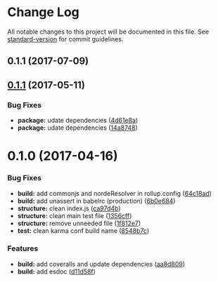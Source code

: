 # Change Log

All notable changes to this project will be documented in this file. See [standard-version](https://github.com/conventional-changelog/standard-version) for commit guidelines.

<a name="0.1.1"></a>
## 0.1.1 (2017-07-09)



<a name="0.1.1"></a>
## [0.1.1](https://github.com/nomocas/es6-rb-mc-k-i-boilerplate/compare/v0.1.0...v0.1.1) (2017-05-11)


### Bug Fixes

* **package:** udate dependencies ([4d61e8a](https://github.com/nomocas/es6-rb-mc-k-i-boilerplate/commit/4d61e8a))
* **package:** udate dependencies ([14a8748](https://github.com/nomocas/es6-rb-mc-k-i-boilerplate/commit/14a8748))



<a name="0.1.0"></a>
# 0.1.0 (2017-04-16)


### Bug Fixes

* **build:** add commonjs and nordeResolver in rollup.config ([64c18ad](https://github.com/nomocas/es6-rb-mc-k-i-boilerplate/commit/64c18ad))
* **build:** add unassert in babelrc (production) ([6b0e684](https://github.com/nomocas/es6-rb-mc-k-i-boilerplate/commit/6b0e684))
* **structure:** clean index.js ([ca97d4b](https://github.com/nomocas/es6-rb-mc-k-i-boilerplate/commit/ca97d4b))
* **structure:** clean main test file ([1356cff](https://github.com/nomocas/es6-rb-mc-k-i-boilerplate/commit/1356cff))
* **structure:** remove unneeded file ([1f812e7](https://github.com/nomocas/es6-rb-mc-k-i-boilerplate/commit/1f812e7))
* **test:** clean karma conf build name ([8548b7c](https://github.com/nomocas/es6-rb-mc-k-i-boilerplate/commit/8548b7c))


### Features

* **build:** add coveralls and update dependencies ([aa8d809](https://github.com/nomocas/es6-rb-mc-k-i-boilerplate/commit/aa8d809))
* **build:** add esdoc ([d11d58f](https://github.com/nomocas/es6-rb-mc-k-i-boilerplate/commit/d11d58f))
